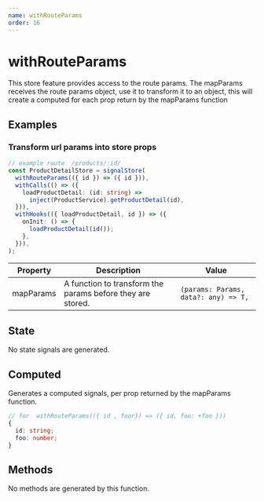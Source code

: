 ```yaml
---
name: withRouteParams 
order: 16
---
```


# withRouteParams
This store feature provides access to the route params. The mapParams receives the route params object, use it to transform it
to an object, this will create a computed for each prop return by the mapParams function

## Examples
### Transform url params into store props
```typescript
// example route  /products/:id/
const ProductDetailStore = signalStore(
  withRouteParams(({ id }) => ({ id })),
  withCalls(() => ({
    loadProductDetail: (id: string) =>
      inject(ProductService).getProductDetail(id),
  })),
  withHooks(({ loadProductDetail, id }) => ({
    onInit: () => {
      loadProductDetail(id());
    },
  })),
);
```


| Property        | Description                             | Value                                        |
|-----------------|-----------------------------------------|----------------------------------------------|
| mapParams          | A function to transform the params before they are stored.                        | `(params: Params, data?: any) => T,`                                  |

## State
No state signals are generated.

## Computed
Generates a computed signals, per prop returned by the mapParams function.

```typescript
// for  withRouteParams(({ id , foor}) => ({ id, foo: +foo }))
{
  id: string;
  foo: number;
}
```

## Methods
No methods are generated by this function.
